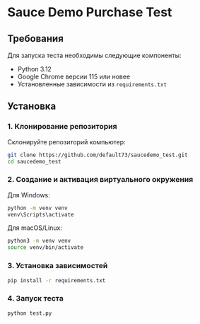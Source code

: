 # Sauce Demo Purchase Test

## Требования

Для запуска теста необходимы следующие компоненты:

- Python 3.12
- Google Chrome версии 115 или новее
- Установленные зависимости из `requirements.txt`

## Установка

### 1. Клонирование репозитория

Склонируйте репозиторий компьютер:

```bash
git clone https://github.com/default73/saucedemo_test.git
cd saucedemo_test
```

### 2. Создание и активация виртуального окружения

Для Windows:
```bash
python -m venv venv
venv\Scripts\activate
```
Для macOS/Linux:
```bash
python3 -m venv venv
source venv/bin/activate
```

### 3. Установка зависимостей

```bash
pip install -r requirements.txt
```

### 4. Запуск теста

```bash
python test.py
```
